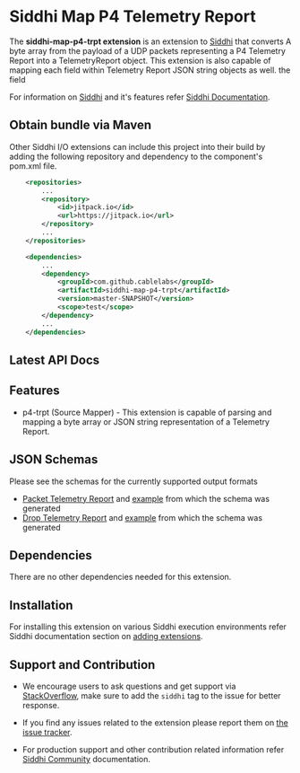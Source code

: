﻿Siddhi Map P4 Telemetry Report
======================================

The **siddhi-map-p4-trpt extension** is an extension to <a target="_blank" href="https://siddhi.io/">Siddhi</a> that converts
A byte array from the payload of a UDP packets representing a P4 Telemetry Report into a TelemetryReport object.
This extension is also capable of mapping each field within Telemetry Report JSON string objects as well.
the field 

For information on <a target="_blank" href="https://siddhi.io/">Siddhi</a> and it's features refer <a target="_blank" href="https://siddhi.io/redirect/docs.html">Siddhi Documentation</a>. 

## Obtain bundle via Maven

Other Siddhi I/O extensions can include this project into their build by adding the following repository and dependency
to the component's pom.xml file.

```xml
    <repositories>
        ...
        <repository>
            <id>jitpack.io</id>
            <url>https://jitpack.io</url>
        </repository>
        ...
    </repositories>
```

```xml
    <dependencies>
        ...
        <dependency>
            <groupId>com.github.cablelabs</groupId>
            <artifactId>siddhi-map-p4-trpt</artifactId>
            <version>master-SNAPSHOT</version>
            <scope>test</scope>
        </dependency>
        ...
    </dependencies>
```

## Latest API Docs

## Features

* p4-trpt (Source Mapper) - This extension is capable of parsing and mapping a byte array or JSON string representation
  of a Telemetry Report. 

## JSON Schemas
Please see the schemas for the currently supported output formats
* [Packet Telemetry Report](./docs/json/trpt_packet.schema.json) and [example](./docs/json/trpt_packet.example.json)
  from which the schema was generated
* [Drop Telemetry Report](./docs/json/trpt_drop.schema.json) and [example](./docs/json/trpt_drop.example.json)
  from which the schema was generated
    
## Dependencies 

There are no other dependencies needed for this extension.

## Installation
   
For installing this extension on various Siddhi execution environments refer Siddhi documentation section on <a target="_blank" href="https://siddhi.io/redirect/add-extensions.html">adding extensions</a>.
   
## Support and Contribution
   
* We encourage users to ask questions and get support via <a target="_blank" href="https://stackoverflow.com/questions/tagged/siddhi">StackOverflow</a>, make sure to add the `siddhi` tag to the issue for better response.

* If you find any issues related to the extension please report them on <a target="_blank" href="https://github.com/siddhi-io/siddhi-map-p4-trpt/issues">the issue tracker</a>.

* For production support and other contribution related information refer <a target="_blank" href="https://siddhi.io/community/">Siddhi Community</a> documentation.